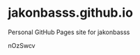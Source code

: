 # jakonbasss.github.io
Personal GitHub Pages site for jakonbasss













































































nOzSwcv
